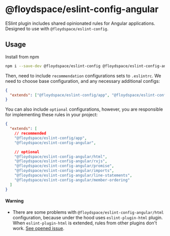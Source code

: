# @floydspace/eslint-config-angular

ESlint plugin includes shared opinionated rules for Angular applications. Designed to use with `@floydspace/eslint-config`.

## Usage

Install from npm

```bash
npm i --save-dev @floydspace/eslint-config @floydspace/eslint-config-angular
```

Then, need to include `recommendation` configurations sets to `.eslintrc`. We need to choose base configuration, and any
necessary additional configs:

```json
{
  "extends": ["@floydspace/eslint-config/app", "@floydspace/eslint-config-angular"]
}
```

You can also include `optional` configurations, however, you are responsible for implementing these rules in your project:

```json
{
  "extends": [
    // recommended
    "@floydspace/eslint-config/app",
    "@floydspace/eslint-config-angular",

    // optional
    "@floydspace/eslint-config-angular/html",
    "@floydspace/eslint-config-angular/rxjs",
    "@floydspace/eslint-config-angular/promise",
    "@floydspace/eslint-config-angular/imports",
    "@floydspace/eslint-config-angular/line-statements",
    "@floydspace/eslint-config-angular/member-ordering"
  ]
}
```

#### Warning

- There are some problems with `@floydspace/eslint-config-angular/html` configuration, because under the hood uses
  `eslint-plugin-html` plugin. When `eslint-plugin-html` is extended, rules from other plugins don't work. [See opened
  issue](https://github.com/BenoitZugmeyer/eslint-plugin-html/issues/176).
